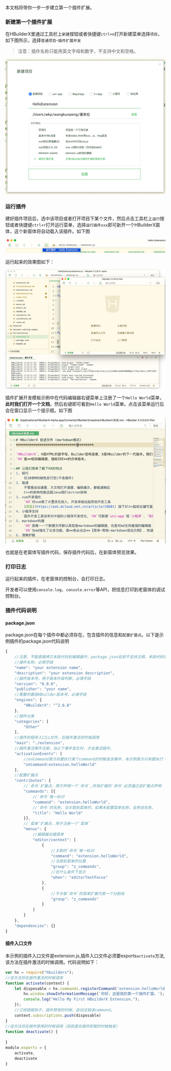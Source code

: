 本文档将带你一步一步建立第一个插件扩展。
### 新建第一个插件扩展
在HBuilderX里通过工具栏上`新建`按钮或者快捷键`ctrl+n`打开新建菜单选择`项目`，如下图所示，选择`普通项目`-`插件扩展开发`

> 注意：插件名称只能用英文字母和数字，不支持中文和空格。

<img src="static/snapshots/1.jpg" style="zoom:50%" />

### 运行插件
建好插件项目后，选中该项目或者打开项目下某个文件，然后点击工具栏上`运行`按钮或者快捷键`ctrl+r`打开运行菜单，选择`运行插件xxx`即可新开一个HBuilderX窗体，这个新窗体将自动载入该插件。如下图

<img src="static/snapshots/2.jpg" style="zoom:50%" />

运行起来的效果图如下：

<img src="static/snapshots/5.jpg" style="zoom:50%" />


插件扩展开发模板示例中在代码编辑器右键菜单上注册了一个`Hello World`菜单，**此时我们打开一个文档**，然后右键即可看到`Hello World`菜单。点击该菜单运行后会在窗口显示一个提示框。如下图

<img src="static/snapshots/run.gif" style="zoom:50%" />

也就是在老窗体写插件代码，保存插件代码后，在新窗体预览效果。

### 打印日志
运行起来的插件，在老窗体的控制台，会打印日志。

开发者可以使用`console.log`、`console.error`等API，把信息打印到老窗体的调试控制台。

### 插件代码说明
#### package.json
package.json在每个插件中都必须存在，包含插件的信息和`配置扩展点`。以下是示例插件的package.json代码说明
```javascript
{
    //注意，不能直接拷贝本段代码到编辑器中，package.json目前不支持注释。本段代码加的注释只是用于解释代码。
    //插件名称，必填字段
	"name": "your extension name",
	"description": "your extension description",
    //插件版本号，用于版本升级判断，必填字段
	"version": "0.0.0",
	"publisher": "your name",
    //需要的最低HBuilder版本号，必填字段
	"engines": {
		"HBuilderX": "^2.6.8"
	},
    //插件分类
	"categories": [
		"Other"
	],
    //插件的程序入口js文件，在插件激活的时候调用
	"main": "./extension",
    //插件激活事件注册，当以下事件发生时，才会激活插件。
	"activationEvents": [
        //onCommand表示将要执行某个command的时触发该事件，本示例表示只有要执行`extension.helloWorld`的`命令`时本插件才会激活
		"onCommand:extension.helloWorld"
	],
    //配置扩展点
	"contributes": {
        //`命令`扩展点，用于声明一个`命令`,所有扩展的`命令`必须通过该扩展点声明
		"commands": [{
            //`命令`唯一标识
			"command": "extension.helloWorld",
            //`命令`的名称，当关联到菜单时，如果未配置菜单名称，会用该名称。
			"title": "Hello World"
		}],
        //`菜单`扩展点，用于注册一个`菜单`
		"menus": {
            //编辑器右键菜单
			"editor/context": [
				{
                    //关联的`命令`唯一标识
					"command": "extension.helloWorld",
                    //注册到菜单的位置
					"group": "z_commands",
                    //在什么条件下显示
					"when": "editorTextFocus"
				},
				{
                    //不关联`命令`的菜单扩展代表一个分割线
					"group": "z_commands"
				}
			]
		}
	},
	"dependencies": {}
}

```

#### 插件入口文件
本示例的插件入口文件是extension.js,插件入口文件必须要exports`activate`方法,该方法在插件激活的时候调用。代码说明如下：
```javascript
var hx = require("hbuilderx");
//该方法将在插件激活的时候调用
function activate(context) {
	let disposable = hx.commands.registerCommand('extension.helloWorld', () => {
		hx.window.showInformationMessage('你好，这是我的第一个插件扩展。');
		console.log("Hello My First HBuilderX Extension.");
	});
	//订阅销毁钩子，插件禁用的时候，自动注销该command。
	context.subscriptions.push(disposable)
}
//该方法将在插件禁用的时候调用（目前是在插件卸载的时候触发）
function deactivate() {

}
module.exports = {
	activate,
	deactivate
}

```